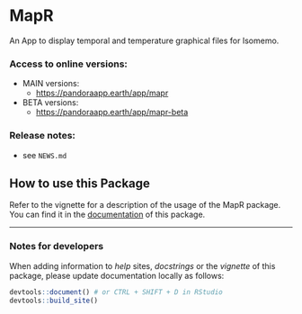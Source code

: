 # MapR
An App to display temporal and temperature graphical files for Isomemo.

### Access to online versions:
- MAIN versions:
  - https://pandoraapp.earth/app/mapr 
- BETA versions:
  - https://pandoraapp.earth/app/mapr-beta

### Release notes:
- see `NEWS.md`

## How to use this Package

Refer to the vignette for a description of the usage of the MapR package. You can find it in the
[documentation](https://pandora-isomemo.github.io/MapR/) of this package.

----

### Notes for developers

When adding information to _help_ sites, _docstrings_ or the _vignette_ of this package, please update documentation locally as follows:

```R
devtools::document() # or CTRL + SHIFT + D in RStudio
devtools::build_site()
```
